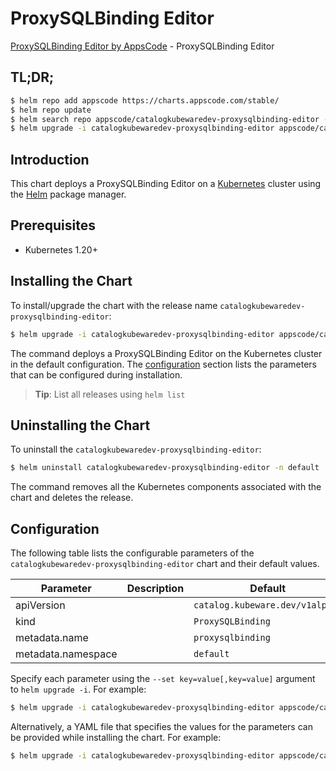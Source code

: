 # ProxySQLBinding Editor

[ProxySQLBinding Editor by AppsCode](https://byte.builders) - ProxySQLBinding Editor

## TL;DR;

```bash
$ helm repo add appscode https://charts.appscode.com/stable/
$ helm repo update
$ helm search repo appscode/catalogkubewaredev-proxysqlbinding-editor --version=v0.22.0
$ helm upgrade -i catalogkubewaredev-proxysqlbinding-editor appscode/catalogkubewaredev-proxysqlbinding-editor -n default --create-namespace --version=v0.22.0
```

## Introduction

This chart deploys a ProxySQLBinding Editor on a [Kubernetes](http://kubernetes.io) cluster using the [Helm](https://helm.sh) package manager.

## Prerequisites

- Kubernetes 1.20+

## Installing the Chart

To install/upgrade the chart with the release name `catalogkubewaredev-proxysqlbinding-editor`:

```bash
$ helm upgrade -i catalogkubewaredev-proxysqlbinding-editor appscode/catalogkubewaredev-proxysqlbinding-editor -n default --create-namespace --version=v0.22.0
```

The command deploys a ProxySQLBinding Editor on the Kubernetes cluster in the default configuration. The [configuration](#configuration) section lists the parameters that can be configured during installation.

> **Tip**: List all releases using `helm list`

## Uninstalling the Chart

To uninstall the `catalogkubewaredev-proxysqlbinding-editor`:

```bash
$ helm uninstall catalogkubewaredev-proxysqlbinding-editor -n default
```

The command removes all the Kubernetes components associated with the chart and deletes the release.

## Configuration

The following table lists the configurable parameters of the `catalogkubewaredev-proxysqlbinding-editor` chart and their default values.

|     Parameter      | Description |                  Default                   |
|--------------------|-------------|--------------------------------------------|
| apiVersion         |             | <code>catalog.kubeware.dev/v1alpha1</code> |
| kind               |             | <code>ProxySQLBinding</code>               |
| metadata.name      |             | <code>proxysqlbinding</code>               |
| metadata.namespace |             | <code>default</code>                       |


Specify each parameter using the `--set key=value[,key=value]` argument to `helm upgrade -i`. For example:

```bash
$ helm upgrade -i catalogkubewaredev-proxysqlbinding-editor appscode/catalogkubewaredev-proxysqlbinding-editor -n default --create-namespace --version=v0.22.0 --set apiVersion=catalog.kubeware.dev/v1alpha1
```

Alternatively, a YAML file that specifies the values for the parameters can be provided while
installing the chart. For example:

```bash
$ helm upgrade -i catalogkubewaredev-proxysqlbinding-editor appscode/catalogkubewaredev-proxysqlbinding-editor -n default --create-namespace --version=v0.22.0 --values values.yaml
```
